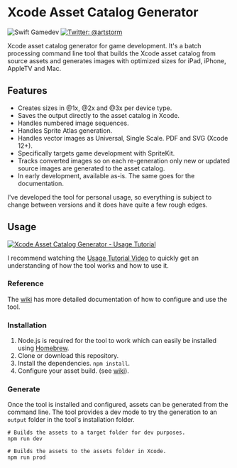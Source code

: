 # Xcode Asset Catalog Generator

![Swift Gamedev](https://img.shields.io/badge/swift-gamedev-brightgreen.svg?style=flat)
[![Twitter: @artstorm](https://img.shields.io/badge/twitter-@artstorm-blue.svg?style=flat)](https://twitter.com/artstorm)

Xcode asset catalog generator for game development. It's a batch processing command line tool that builds the Xcode asset catalog from source assets and generates images with optimized sizes for iPad, iPhone, AppleTV and Mac.

## Features

* Creates sizes in @1x, @2x and @3x per device type.
* Saves the output directly to the asset catalog in Xcode.
* Handles numbered image sequences.
* Handles Sprite Atlas generation.
* Handles vector images as Universal, Single Scale. PDF and SVG (Xcode 12+).
* Specifically targets game development with SpriteKit.
* Tracks converted images so on each re-generation only new or updated source images are generated to the asset catalog.
* In early development, available as-is. The same goes for the documentation.

I've developed the tool for personal usage, so everything is subject to change between versions and it does have quite a few rough edges.

## Usage

[![Xcode Asset Catalog Generator - Usage Tutorial](https://img.youtube.com/vi/r7ceDi5FQ7c/0.jpg)](https://www.youtube.com/watch?v=r7ceDi5FQ7c)

I recommend watching the [Usage Tutorial Video](https://www.youtube.com/watch?v=r7ceDi5FQ7c) to quickly get an understanding of how the tool works and how to use it.

### Reference

The [wiki](https://github.com/artstorm/xc-assetcat-gen/wiki
) has more detailed documentation of how to configure and use the tool.

### Installation

1. Node.js is required for the tool to work which can easily be installed using [Homebrew](https://formulae.brew.sh/formula/node).
2. Clone or download this repository.
3. Install the dependencies. `npm install`.
4. Configure your asset build. (see [wiki](https://github.com/artstorm/xc-assetcat-gen/wiki
)).

### Generate

Once the tool is installed and configured, assets can be generated from the command line. The tool provides a dev mode to try the generation to an `output` folder in the tool's installation folder.

```
# Builds the assets to a target folder for dev purposes.
npm run dev

# Builds the assets to the assets folder in Xcode.
npm run prod
```
